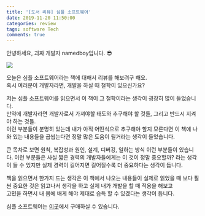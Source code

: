 ```yaml
---
title: '[도서 리뷰] 심플 소프트웨어'
date: 2019-11-20 11:50:00
categories: review
tags: software Tech 
comments: true
---
```


안녕하세요, 괴짜 개발자 namedboy입니다. 😎

<img src='https://firebasestorage.googleapis.com/v0/b/github-blog-39e5f.appspot.com/o/simple.jpg?alt=media&token=47ec4d75-214b-41f7-b07e-d0c7321941f3z'/>

오늘은 심플 소프트웨어라는 책에 대해서 리뷰를 해보려구 해요.  
혹시 여러분이 개발자라면, 개발을 하실 때 철학이 있으신가요?  

저는 심플 소프트웨어를 읽으면서 이 책이 그 철학이라는 생각이 굉장히 많이 들었습니다.  
만약에 개발자라면 개발자로서 가져야할 태도와 추구해야 할 것들, 그리고 반드시 지켜야 하는 것들.  
이런 부분들이 분명히 있는데 내가 아직 어떤식으로 추구해야 할지 모른다면 이 책에 나와 있는 내용들을 곱씹는다면 정말 많은 도움이 될거라는 생각이 들었습니다.

큰 목차로 보면 원칙, 복잡성과 원인, 설계, 디버깅, 일하는 방식 이런 부분들이 있습니다.
이런 부분들은 사실 짧은 경력의 개발자들에게는 이 것이 정말 중요할까? 라는 생각이 들 수 있지만 실제 경력이 길어지면 길어질수록 더 중요하다는 생각이 듭니다.

책을 읽으면서 한가지 드는 생각은 이 책에서 나오는 내용들이 실제로 읽었을 때 보다 훨씬 중요한 것은 읽고나서 생각을 하고 실제 내가 개발을 할 때 적용을 해보고  
고민을 하면서 내 몸에 배게 해야 제대로 습득 할 수 있겠다는 생각이 듭니다.

심플 소프트웨어는 [이곳](https://www.gilbut.co.kr/book/view?bookcode=BN002594&perdevice=pc)에서 구매하실 수 있습니다.